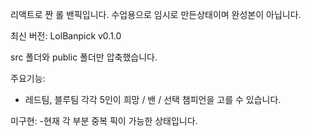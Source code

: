리액트로 짠 롤 밴픽입니다.
수업용으로 임시로 만든상태이며 완성본이 아닙니다.



최신 버전:
LolBanpick v0.1.0

src 폴더와 public 폴더만 압축했습니다.

주요기능:
- 레드팀, 블루팀 각각 5인이 희망 / 밴 / 선택 챔피언을 고를 수 있습니다.

미구현:
-현재 각 부분 중복 픽이 가능한 상태입니다.
